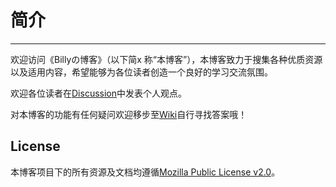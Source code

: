 # 简介
---

欢迎访问《Billyの博客》（以下简x    称“本博客”），本博客致力于搜集各种优质资源以及适用内容，希望能够为各位读者创造一个良好的学习交流氛围。

欢迎各位读者在[Discussion](https://github.com/lipeilin375/lipeilin375.github.io/discussions)中发表个人观点。

对本博客的功能有任何疑问欢迎移步至[Wiki](https://github.com/lipeilin375/lipeilin375.github.io/wiki)自行寻找答案哦！

## License

本博客项目下的所有资源及文档均遵循[Mozilla Public License v2.0](https://www.mozilla.org/MPL/2.0/)。
